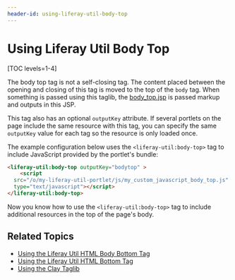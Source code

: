 ```yaml
---
header-id: using-liferay-util-body-top
---
```


# Using Liferay Util Body Top

[TOC levels=1-4]

The body top tag is not a self-closing tag. The content placed between the 
opening and closing of this tag is moved to the top of the `body` tag. When 
something is passed using this taglib, the 
[body_top.jsp](https://github.com/liferay/liferay-portal/blob/7.2.x/portal-web/docroot/html/common/themes/body_top.jsp#L25-L31) 
is passed markup and outputs in this JSP. 

This tag also has an optional `outputKey` attribute. If several portlets 
on the page include the same resource with this tag, you can specify the same 
`outputKey` value for each tag so the resource is only loaded once. 

The example configuration below uses the `<liferay-util:body-top>` tag to 
include JavaScript provided by the portlet's bundle:

```html
<liferay-util:body-top outputKey="bodytop" >
	<script 
  src="/o/my-liferay-util-portlet/js/my_custom_javascript_body_top.js" 
  type="text/javascript"></script>
</liferay-util:body-top>
```

Now you know how to use the `<liferay-util:body-top>` tag to include additional 
resources in the top of the page's body. 

## Related Topics

- [Using the Liferay Util HTML Body Bottom Tag](/docs/7-2/reference/-/knowledge_base/r/using-liferay-util-body-bottom)
- [Using the Liferay Util HTML Bottom Tag](/docs/7-2/reference/-/knowledge_base/r/using-liferay-util-html-bottom)
- [Using the Clay Taglib](/docs/7-2/reference/-/knowledge_base/r/using-the-clay-taglib-in-your-portlets)
